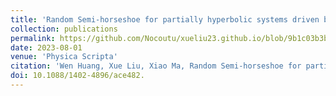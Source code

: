 ```yaml
---
title: 'Random Semi-horseshoe for partially hyperbolic systems driven by an external force'
collection: publications
permalink: https://github.com/Nocoutu/xueliu23.github.io/blob/9b1c03b3b0bf9e600e0bdb0717c96844dbc35ac1/files/proc14520.pdf
date: 2023-08-01
venue: 'Physica Scripta'
citation: 'Wen Huang, Xue Liu, Xiao Ma, Random Semi-horseshoe for partially hyperbolic systems driven by an external force, Physica Scripta, 98(2023), no.8: 085221. DOI:10.1088/1402-4896/ace482.'
doi: 10.1088/1402-4896/ace482.
---
```

